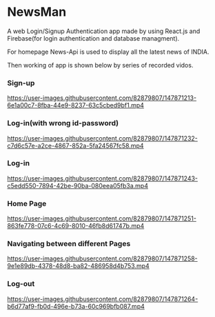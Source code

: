 # NewsMan

A web Login/Signup Authentication app made by using React.js and Firebase(for login authentication and database managment). 

For homepage News-Api is used to display all the latest news of INDIA.

Then working of app is shown below by series of recorded vidos.

### Sign-up

https://user-images.githubusercontent.com/82879807/147871213-6e1a00c7-8fba-44e9-8237-63c5cbed9bf1.mp4

### Log-in(with wrong id-password)


https://user-images.githubusercontent.com/82879807/147871232-c7d6c57e-a2ce-4867-852a-5fa24567fc58.mp4

### Log-in


https://user-images.githubusercontent.com/82879807/147871243-c5edd550-7894-42be-90ba-080eea05fb3a.mp4

### Home Page



https://user-images.githubusercontent.com/82879807/147871251-863fe778-07c6-4c69-8010-46fb8d61747b.mp4


### Navigating between different Pages



https://user-images.githubusercontent.com/82879807/147871258-9e1e89db-4378-48d8-ba82-486958d4b753.mp4


### Log-out



https://user-images.githubusercontent.com/82879807/147871264-b6d77af9-fb0d-496e-b73a-60c969bfb087.mp4




